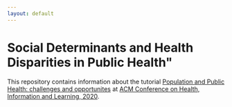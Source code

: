 ```yaml
---
layout: default
---
```


# Social Determinants and Health Disparities in Public Health"

This repository contains information about the tutorial [Population and Public Health: challenges and opportunites](https://www.chilconference.org/workshop_b.html) at [ACM Conference on Health, Information and Learning, 2020](https://www.chilconference.org/index.html). 

